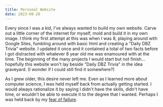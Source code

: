 ```yaml
---
title: Personal Website
date: 2023-09-20
---
```

Every since I was a kid, I've always wanted to build my own website. Carve out a little corner of the internet for myself, mold and build it in my own image. I think my first attempt at this was when I was 8, playing around with Google Sites, fumbling around with basic html and creating a "Daily DBZ Trivia" website. I updated it once and it contained a total of two facts before I got distracted with whatever 8 year old me was enamoured with at the time. The beginning of the many projects I would start but not finish... hopefully this website won't lay beside "Daily DBZ Trivia" in the idea graveyard. (I wonder if I could still find it somewhere?)

As I grew older, this desire never left me. Even as I learned more about computer science, I was held myself back from actually getting started. I would always rationalize it by saying I didn't have the skills, didn't have time, or wouldn't be able to execute it to the degree that I wanted. Perhaps I was held back by my [fear of failure](../Thoughts/Fear%20of%20Failure.md).